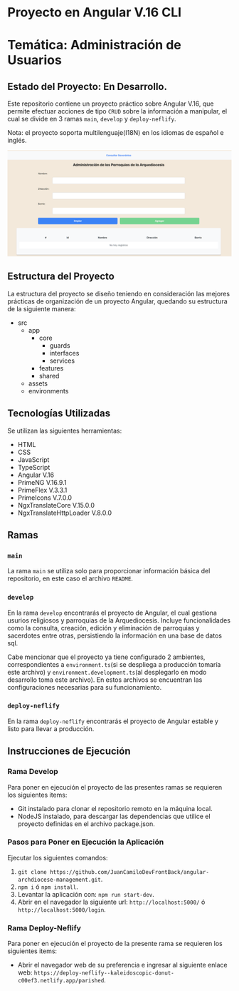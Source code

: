 # Proyecto en Angular V.16 CLI
# Temática: Administración de Usuarios
## Estado del Proyecto: En Desarrollo.

Este repositorio contiene un proyecto práctico sobre Angular V.16, que permite efectuar acciones de tipo `CRUD`
sobre la información a manipular, el cual se divide en 3 ramas `main`, `develop` y `deploy-neflify`.

Nota: el proyecto soporta multilenguaje(I18N) en los idiomas de español e inglés.

[//]: <> (Adicionalmente el proyecto cuenta con 2 ambientes, el de `Producción` y `Desarrollo`.)

![Imagen del Proyecto](./ImagenProyecto.png)

## Estructura del Proyecto

La estructura del proyecto se diseño teniendo en consideración las mejores prácticas de organización de un proyecto Angular, quedando su estructura de la siguiente manera:

* src
    * app
        * core
            * guards
            * interfaces
            * services
        * features
        * shared
    * assets
    * environments

## Tecnologías Utilizadas

Se utilizan las siguientes herramientas:
* HTML
* CSS
* JavaScript
* TypeScript
* Angular V.16
* PrimeNG V.16.9.1
* PrimeFlex V.3.3.1
* PrimeIcons V.7.0.0
* NgxTranslateCore V.15.0.0
* NgxTranslateHttpLoader V.8.0.0

## Ramas

### `main`

La rama `main` se utiliza solo para proporcionar información básica del repositorio,
en este caso el archivo `README`.

### `develop`

En la rama `develop` encontrarás el proyecto de Angular, el cual gestiona usurios religiosos y parroquias de la Arquediocesis. Incluye funcionalidades como la consulta, creación, edición y eliminación de parroquias y sacerdotes entre otras, persistiendo la información en una base de datos sql.

Cabe mencionar que el proyecto ya tiene configurado 2 ambientes, correspondientes a `environment.ts`(si se despliega a producción tomaría este archivo) y `environment.development.ts`(al desplegarlo en modo desarrollo toma este archivo).
En estos archivos se encuentran las configuraciones necesarias para su funcionamiento.

### `deploy-neflify`

En la rama `deploy-neflify` encontrarás el proyecto de Angular estable y listo para llevar a producción.

## Instrucciones de Ejecución

### Rama Develop

Para poner en ejecución el proyecto de las presentes ramas se requieren los siguientes items:
* Git instalado para clonar el repositorio remoto en la máquina local.
* NodeJS instalado, para descargar las dependencias que utilice el proyecto definidas en el archivo package.json.

### Pasos para Poner en Ejecución la Aplicación

Ejecutar los siguientes comandos:
1. `git clone https://github.com/JuanCamiloDevFrontBack/angular-archdiocese-management.git`.
2. `npm i` ó `npm install`.
4. Levantar la aplicación con: `npm run start-dev`.
5. Abrir en el navegador la siguiente url: `http://localhost:5000/` ó `http://localhost:5000/login`.


### Rama Deploy-Neflify

Para poner en ejecución el proyecto de la presente rama se requieren los siguientes items:
* Abrir el navegador web de su preferencia e ingresar al siguiente enlace web: `https://deploy-neflify--kaleidoscopic-donut-c00ef3.netlify.app/parished`.
